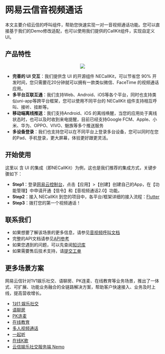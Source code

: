 # 网易云信音视频通话

本文主要介绍云信的呼叫组件，帮助您快速实现一对一音视频通话功能。您可以直接基于我们的Demo修改适配，也可以使用我们提供的CallKit组件，实现自定义UI。

## 产品特性

<p align="center">
  <img src="https://yx-web-nosdn.netease.im/common/afb33761ed9791af7d81b2d12d436c35/call_ui_sample.png"/>
</p>

- **完善的 UI 交互**：我们提供含 UI 的开源组件 NECallKit，可以节省您 90% 开发时间，您只需要花20分钟就可以拥有一款类似微信、FaceTime 的视频通话应用。
- **多平台互联互通**：我们支持Web、Android、iOS等各个平台，同时也支持类似uni-app等跨平台框架，您可以使用不同平台的 NECallKit 组件支持相互呼叫、接听、挂断等。
- **移动端离线推送**：我们支持Android、iOS 的离线唤醒，当您的应用处于离线状态时，也可以及时收到来电提醒，目前已经支持Google FCM、Apple、小米、华为、OPPO、VIVO、魅族等多个推送服务
- **多设备登录**：我们也支持您可以在不同平台上登录多台设备，您可以同时在您的Pad、手机登录，更大屏幕，体验更好跟更灵活。

## 开始使用

这里以 含 UI 的集成（即NECallKit）为例，这也是我们推荐的集成方式，关键步骤如下：

- **Step1**：登录[网易云控制台](https://app.yunxin.163.com/index?clueFrom=nim&from=nim#/)，点击【应用】>【创建】创建自己的App，在【功能管理】中申请开通【信令】和【音视频通话2.0】功能。
- **Step2**：接入 NECallKit 到您的项目中，各平台/框架详细的接入流程：[Flutter](https://doc.yunxin.163.com/nertccallkit/guide/DYyMDk4OTY?platform=flutter) 
- **Step3**：拨打您的第一个视频通话！

## 联系我们

- 如果想要了解该场景的更多信息，请参见[音视频呼叫文档](https://doc.yunxin.163.com/nertccallkit/guide/DYyMDk4OTY?platform=flutter)
- 完整的API文档请参见[API参考](https://doc.yunxin.163.com/nertccallkit/client-apis?platform=client)
- 如果您遇到的问题，可以先查阅[知识库](https://faq.yunxin.163.com/kb/main/#/)
- 如果需要售后技术支持，请[提交工单](https://app.yunxin.163.com/index#/issue/submit)


## 更多场景方案

网易云信针对1V1娱乐社交、语聊房、PK连麦、在线教育等业务场景，推出了一体式、可扩展、功能业务融合的全链路解决方案，帮助客户快速接入、业务及时上线，提高营收增长。

- [1对1 娱乐社交](https://github.com/netease-kit/1V1)
- [语聊房](https://github.com/netease-kit/NEChatroom)
- [PK连麦](https://github.com/netease-kit/OnlinePK)
- [在线教育](https://github.com/netease-kit/WisdomEducation)
- [多人视频通话](https://github.com/netease-kit/NEGroupCall)
- [一起听](https://github.com/netease-kit/NEListenTogether)
- [在线K歌](https://github.com/netease-kit/NEKaraoke)
- [云信娱乐社交服务端 Nemo](https://github.com/netease-kit/nemo)